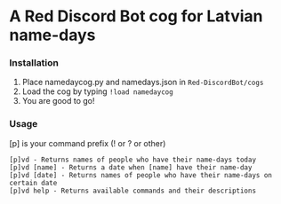 # A Red Discord Bot cog for Latvian name-days

### Installation
1. Place namedaycog.py and namedays.json in ```Red-DiscordBot/cogs```
2. Load the cog by typing ```!load namedaycog```
3. You are good to go!

### Usage
[p] is your command prefix (! or ? or other)
```
[p]vd - Returns names of people who have their name-days today
[p]vd [name] - Returns a date when [name] have their name-day
[p]vd [date] - Returns names of people who have their name-days on certain date
[p]vd help - Returns available commands and their descriptions
```
